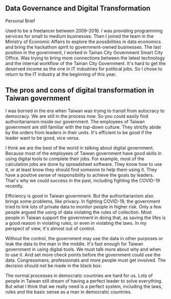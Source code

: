 Data Governance and Digital Transformation
---

Personal Brief

Used to be a freelancer between 2009-2016. I was providing programming services for small to medium businesses. Then I joined the team in the Ministry of Economic Affairs to explore the possibilities in data economics and bring the hackathon spirit to government-owned businesses. The last position in the government, I worked in Tainan City Government Smart City Office. Was trying to bring more connections between the latest technology and the internal workflow of the Tainan City Government. It's hard to get the deserved income as the one in IT industries for political jobs. So I chose to return to the IT industry at the beginning of this year.

The pros and cons of digital transformation in Taiwan government
--- 

I was borned in the era when Taiwan was trying to transit from autocracy to democracy. We are still in the process now. So you could easily find authoritarianism inside our government. The employees of Taiwan government are still familiar with the top-down culture. They strictly abide by the orders from leaders in their units. It's efficient to be good if the leader want to be good, vice versa.

I think we are the best of the world in talking about digital government. Because most of the employees of Taiwan government have good skills in using digital tools to complete their jobs. For example, most of the calculation jobs are done by spreadsheet software. They know how to use it, or at least know they should find someone to help them using it. They have a positive sense of responsibility to achieve the goals by leaders. That's why we could success in the past, including fighting the COVID-19 recently.

Efficiency is good in Taiwan government. But the authoritarianism also brings some problems, like privacy. In fighting COVID-19, the government tried to link lots of private data to monitor people in higher risk. Only a few people argued the using of data violating the rules of collection. Most people in Taiwan support the government in doing that, as saving the lifes is a good reason in violating rules, or even in violating the laws. In my perspect of view, it's almost out of control.

Without the control, the government may use the data in other purposes or leak the data to the man in the middle. It's fast enough for Taiwan government in using digital tools. We must talk more about why and when to use it. And set more check points before the government could use the data. Congressmans, professionals and more people must get involved. The decision should not be made in the black box.

The normal processes in democratic countries are hard for us. Lots of people in Taiwan still dream of having a perfect leader to solve everything. But what I think that we really need is a perfect system, including the laws, rules and the basic sense as a man in democratic countries.